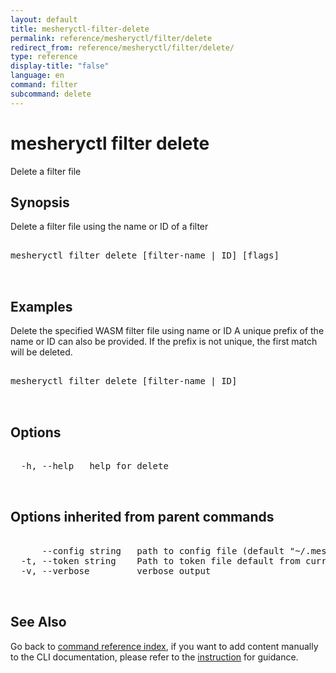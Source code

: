 ```yaml
---
layout: default
title: mesheryctl-filter-delete
permalink: reference/mesheryctl/filter/delete
redirect_from: reference/mesheryctl/filter/delete/
type: reference
display-title: "false"
language: en
command: filter
subcommand: delete
---
```


# mesheryctl filter delete

Delete a filter file

## Synopsis

Delete a filter file using the name or ID of a filter
<pre class='codeblock-pre'>
<div class='codeblock'>
mesheryctl filter delete [filter-name | ID] [flags]

</div>
</pre> 

## Examples

Delete the specified WASM filter file using name or ID
A unique prefix of the name or ID can also be provided. If the prefix is not unique, the first match will be deleted.
<pre class='codeblock-pre'>
<div class='codeblock'>
mesheryctl filter delete [filter-name | ID]

</div>
</pre> 

## Options

<pre class='codeblock-pre'>
<div class='codeblock'>
  -h, --help   help for delete

</div>
</pre>

## Options inherited from parent commands

<pre class='codeblock-pre'>
<div class='codeblock'>
      --config string   path to config file (default "~/.meshery/config.yaml")
  -t, --token string    Path to token file default from current context
  -v, --verbose         verbose output

</div>
</pre>

## See Also

Go back to [command reference index](/reference/mesheryctl/), if you want to add content manually to the CLI documentation, please refer to the [instruction](/project/contributing/contributing-cli#preserving-manually-added-documentation) for guidance.
